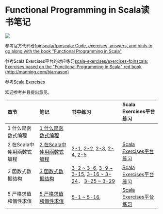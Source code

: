 # Functional Programming in Scala读书笔记

<img src="https://images.manning.com/360/480/resize/book/2/a2ed920-d6ed-48fb-8f18-b051b7a09a2a/bjarnason.png">

参考官方代码仓[fpinscala/fpinscala: Code, exercises, answers, and hints to go along with the book "Functional Programming in Scala"
](https://github.com/fpinscala/fpinscala)

参考Scala Exercises平台的对应练习[scala-exercises/exercises-fpinscala: Exercises based on the "Functional Programming in Scala" red book (http://manning.com/bjarnason)
](https://github.com/scala-exercises/exercises-fpinscala)

参考[Scala Exercises](https://www.scala-exercises.org/)

欢迎参考并且提出意见。

| 章节 | 笔记 | 书中练习 | Scala Exercises平台练习 |
| :--- | :--- |:--- |:--- |
| 1 什么是函数式编程 | [1 什么是函数式编程](notes\chapter1.md) ||
| 2 在Scala中使用函数式编程 | [2 在Scala中使用函数式编程](notes\chapter2.md) |[2-1](exercises/chapter2/src/Fibonacci.scala), [2-2](exercises/chapter2/src/IsSorted.scala), [2-3](exercises/chapter2/src/Currying.scala), [2-4](exercises/chapter2/src/Currying.scala), [2-5](exercises/chapter2/src/HighOrderFunction.scala)| [Scala Exercises平台练习](exercises/chapter2/scalaexercises_chapter2.md)|
| 3 函数式数据结构 | [3 函数式数据结构](notes\chapter3.md) |[3-2 ~ 3-6](exercises/chapter3/src/ListTail.scala), [3-9 ~ 3-15](exercises/chapter3/src/FoldRight.scala), [3-16 ~ 3-24](exercises/chapter3/src/OtherListFunction.scala)， [3-25 ~ 3-29](exercises/chapter3/src/ADT.scala) |[Scala Exercises平台练习](exercises/chapter3/scalaexercises_chapter3.md)|
| 5 严格求值和惰性求值 | [5 严格求值和惰性求值](notes\chapter5.md) | [5-1 ~ 5-16](exercises/chapter5/src/StreamDemo.scala), |[Scala Exercises平台练习](exercises/chapter5/scalaexercises_chapter5.md)|
